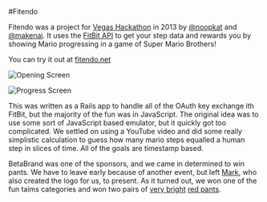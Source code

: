 #Fitendo

Fitendo was a project for [Vegas Hackathon](https://twitter.com/vegashackathon) in 2013 by [@noopkat](http://twitter.com/noopkat) and [@makenai](http://twitter.com/makenai). It uses the [FitBit API](https://www.fitbit.com/dev/dev) to get your step data and rewards you by showing Mario progressing in a game of Super Mario Brothers!

You can try it out at [fitendo.net](http://fitendo.net)

![Opening Screen](http://makenai.github.io/fitendo/fitendo-1.png)

![Progress Screen](http://makenai.github.io/fitendo/fitendo-2.png)

This was written as a Rails app to handle all of the OAuth key exchange ith FitBit, but the majority of the fun was in JavaScript. The original idea was to use some sort of JavaScript based emulator, but it quickly got too complicated. We settled on using a YouTube video and did some really simplistic calculation to guess how many mario steps equalled a human step in slices of time. All of the goals are timestamp based.

BetaBrand was one of the sponsors, and we came in determined to win pants. We have to leave early because of another event, but left [Mark](https://twitter.com/markjohnsoncc), who also created the logo for us, to present. As it turned out, we won one of the fun taims categories and won two pairs of [very bright](http://www.betabrand.com/womens-red-pants-friday.html) [red pants](http://www.betabrand.com/mens-red-pants-friday.html).